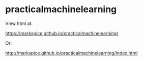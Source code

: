 # practicalmachinelearning

View html at:

https://markspice.github.io/practicalmachinelearning/

Or:

http://markspice.github.io/practicalmachinelearning/index.html
